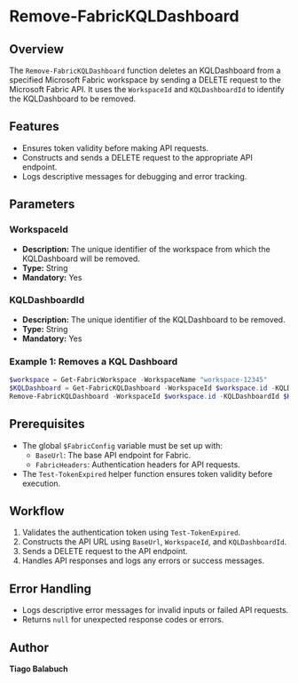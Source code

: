 # Remove-FabricKQLDashboard

## Overview

The `Remove-FabricKQLDashboard` function deletes an KQLDashboard from a specified Microsoft Fabric workspace by sending a DELETE request to the Microsoft Fabric API. It uses the `WorkspaceId` and `KQLDashboardId` to identify the KQLDashboard to be removed.

## Features

- Ensures token validity before making API requests.
- Constructs and sends a DELETE request to the appropriate API endpoint.
- Logs descriptive messages for debugging and error tracking.

## Parameters

### WorkspaceId

- **Description:** The unique identifier of the workspace from which the KQLDashboard will be removed.
- **Type:** String
- **Mandatory:** Yes

### KQLDashboardId

- **Description:** The unique identifier of the KQLDashboard to be removed.
- **Type:** String
- **Mandatory:** Yes

### Example 1: Removes a KQL Dashboard

```powershell
$workspace = Get-FabricWorkspace -WorkspaceName "workspace-12345"
$KQLDashboard = Get-FabricKQLDashboard -WorkspaceId $workspace.id -KQLDashboardName "KQLDashboard-12345"
Remove-FabricKQLDashboard -WorkspaceId $workspace.id -KQLDashboardId $KQLDashboard.id 
```

## Prerequisites

- The global `$FabricConfig` variable must be set up with:
  - `BaseUrl`: The base API endpoint for Fabric.
  - `FabricHeaders`: Authentication headers for API requests.
- The `Test-TokenExpired` helper function ensures token validity before execution.

## Workflow

1. Validates the authentication token using `Test-TokenExpired`.
2. Constructs the API URL using `BaseUrl`, `WorkspaceId`, and `KQLDashboardId`.
3. Sends a DELETE request to the API endpoint.
4. Handles API responses and logs any errors or success messages.

## Error Handling

- Logs descriptive error messages for invalid inputs or failed API requests.
- Returns `null` for unexpected response codes or errors.

## Author

**Tiago Balabuch**  
